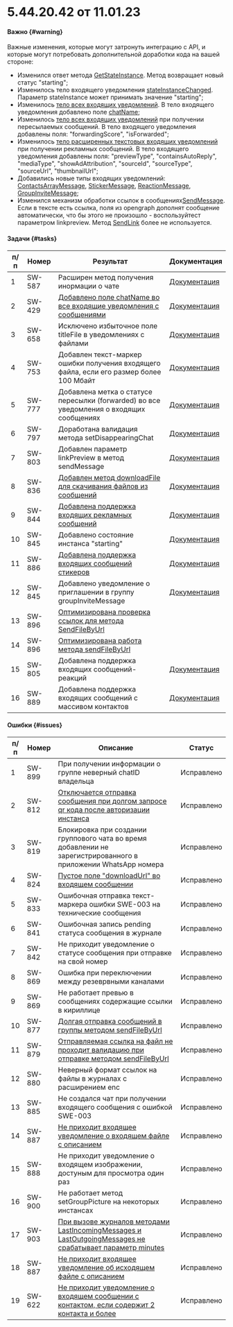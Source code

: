 # 5.44.20.42 от 11.01.23

#### Важно {#warning}

Важные изменения, которые могут затронуть интеграцию с API, и которые могут потребовать дополнительной доработки кода на вашей стороне:

- Изменился ответ метода [GetStateInstance](/../docs/api/account/GetStateInstance/). Метод возвращает новый статус "starting";
- Изменилось тело входящего уведомления [stateInstanceChanged](/../docs/api/receiving/notifications-format/StateInstanceChanged/). Параметр stateInstance может принимать значение "starting";
- Изменилось [тело всех входящих уведомлений](/../docs/api/receiving/notifications-format/incoming-message/Webhook-IncomingMessageReceived/). В тело входящего уведомления добавлено поле [chatName](/../docs/api/receiving/notifications-format/incoming-message/Webhook-IncomingMessageReceived/);
- Изменилось [тело всех входящих уведомлений](/../docs/api/receiving/notifications-format/incoming-message/Webhook-IncomingMessageReceived/) при получении пересылаемых сообщений. В тело входящего уведомления добавлены поля: "forwardingScore", "isForwarded";
- Изменилось [тело расширенных текстовых входящих уведомлений](/../docs/api/receiving/notifications-format/incoming-message/ExtendedTextMessage/) при получении рекламных сообщений. В тело входящего уведомления добавлены поля: "previewType", "containsAutoReply", "mediaType", "showAdAttribution", "sourceId", "sourceType", "sourceUrl", "thumbnailUrl";
- Добавились новые типы входящих уведомлений: [ContactsArrayMessage](/../docs/api/receiving/notifications-format/incoming-message/ContactsArrayMessage/), [StickerMessage](/../docs/api/receiving/notifications-format/incoming-message/StickerMessage/), [ReactionMessage](/../docs/api/receiving/notifications-format/incoming-message/ReactionMessage/), [GroupInviteMessage](/../docs/api/receiving/notifications-format/incoming-message/GroupInviteMessage/);
- Изменился механизм обработки ссылок в сообщениях[SendMessage](/../docs/api/sending/SendMessage/). Если в тексте есть ссылка, поля из opengraph дополнят сообщение автоматически, что бы этого не произошло - воспользуйтест параметром linkpreview. Метод [SendLink](/../docs/api/sending/SendLink/) более не используется.

#### Задачи {#tasks}

п/п | Номер | Результат | Документация
----- | ----- | ----- | -----
1 | SW-587 | Расширен метод получения инормации о чате | [Документация](/../docs/api/service/GetContactInfo/)
2 | SW-429 | [Добавлено поле chatName во все входящие уведомления с сообщениями](https://github.com/green-api/docs/issues/92)| [Документация](/../docs/api/receiving/notifications-format/incoming-message/Webhook-IncomingMessageReceived/)
3 | SW-658 | Исключено избыточное поле titleFile в уведомлениях с файлами |  [Документация](/../docs/api/receiving/notifications-format/incoming-message/ImageMessage/)
4 | SW-753 | Добавлен текст-маркер ошибки получения входящего файла, если его размер более 100 Мбайт | [Документация](/../docs/api/common-errors/)
5 | SW-777 | Добавлена метка о статусе пересылки (forwarded) во все уведомления о входящих сообщениях | [Документация](/../docs/api/receiving/notifications-format/incoming-message/Webhook-IncomingMessageReceived/)
6 | SW-797 | Доработана валидация метода setDisappearingChat | [Документация](/../docs/api/service/SetDisappearingChat/)
7 | SW-803 | Добавлен параметр linkPreview в метод sendMessage| [Документация](/../docs/api/sending/SendMessage/)
8 | SW-836 | [Добавлен метод downloadFile для скачивания файлов из сообщений](https://github.com/green-api/docs/issues/53)| [Документация](/../docs/api/receiving/files/DownloadFile/)
9 | SW-844 | [Добавлена поддержка входящих рекламных сообщений](https://github.com/green-api/docs/issues/77)| [Документация](/../docs/api/receiving/notifications-format/incoming-message/ExtendedTextMessage/)
10 | SW-845 | Добавлено состояние инстанса "starting"| [Документация](/../docs/api/account/GetStateInstance/)
11 | SW-886 | [Добавлена поддержка входящих сообщений стикеров](https://github.com/green-api/docs/issues/98)| [Документация](/../docs/api/receiving/notifications-format/incoming-message/StickerMessage/)
12 | SW-845 | Добавлено уведомление о приглашении в группу groupInviteMessage| [Документация](/../docs/api/receiving/notifications-format/incoming-message/GroupInviteMessage/)
13 | SW-896 | [Оптимизирована проверка ссылок для метода SendFileByUrl](https://github.com/green-api/docs/issues/82)| 
14 | SW-896 | [Оптимизирована работа метода sendFileByUrl](https://github.com/green-api/docs/issues/81)| 
15 | SW-805 | Добавлена поддержка входящих сообщений-реакций| [Документация](/../docs/api/receiving/notifications-format/incoming-message/ReactionMessage/)
16 | SW-889 | Добавлена поддержка входящих сообщений с массивом контактов| [Документация](/../docs/api/receiving/notifications-format/incoming-message/ContactsArrayMessage/)

#### Ошибки {#issues}

п/п | Номер | Описание | Статус
----- | ----- | ----- | -----
1| SW-899 | При получении информации о группе неверный chatID владельца | Исправлено
2| SW-812 | [Отключается отправка сообщения при долгом запросе qr кода после авторизации инстанса](https://github.com/green-api/docs/issues/66)| Исправлено
3| SW-819 | Блокировка при создании группового чата во время добавлении не зарегистрированного в приложении WhatsApp номера | Исправлено
4| SW-824 | [Пустое поле  "downloadUrl" во входящем сообщении](https://github.com/green-api/docs/issues/55) | Исправлено
5| SW-833 | Ошибочная отправка текст-маркера ошибки SWE-003 на технические сообщения | Исправлено
6| SW-841 | Ошибочная запись pending статуса сообщения в журнале | Исправлено
7| SW-842 | Не приходит уведомление о статусе сообщения при отправке на свой номер | Исправлено
8| SW-869 | Ошибка при переключении между резеврвными каналами | Исправлено
9| SW-869 | Не работает превью в сообщениях содержащие ссылки в кириллице | Исправлено
10| SW-877 | [Долгая отправка сообщений в группы методом sendFileByUrl](https://github.com/green-api/docs/issues/81) | Исправлено
11| SW-879 | [Отправляемая ссылка на файл не проходит валидацию при отправке методом sendFileByUrl](https://github.com/green-api/docs/issues/82) | Исправлено
12| SW-880 | Неверный формат ссылок на файлы в журналах с расширением enc | Исправлено
13| SW-885 | Не создался чат при получении входящего сообщения с ошибкой SWE-003 | Исправлено
14| SW-887 | [Не приходит входящее уведомление о входящем файле с описанием](https://github.com/green-api/docs/issues/93) | Исправлено
15| SW-888 | Не приходит уведомление о входящем изображении, достуным для просмотра один раз| Исправлено
16| SW-900 | Не работает метод setGroupPicture на некоторых инстансах| Исправлено
17| SW-903 | [При вызове журналов методами LastIncomingMessages и LastOutgoingMessages не срабатывает параметр minutes](https://github.com/green-api/docs/issues/91)| Исправлено
18| SW-887 | [Не приходит входящее уведомление об исходящем файле с описанием](https://github.com/green-api/docs/issues/118) | Исправлено
19| SW-622 | [Не приходит уведомление о входящем сообщении с контактом, если содержит 2 контакта и более](https://github.com/green-api/docs/issues/45) | Исправлено